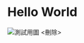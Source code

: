 # Hello World
![測試用圖](https://www.mymypic.net/data/attachment/album/202005/31/104019hgrgoqvbzmmv7rs5.jpg)
<刪除>
